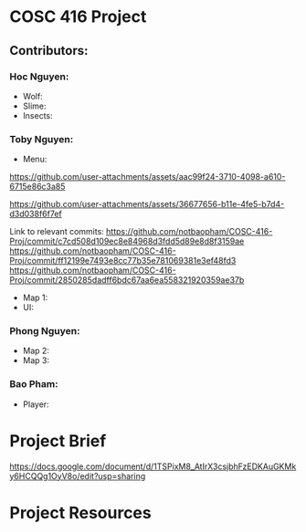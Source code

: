 # COSC 416 Project

## Contributors: 
### Hoc Nguyen:
- Wolf:
- Slime:
- Insects:




### Toby Nguyen:
- Menu:
  

https://github.com/user-attachments/assets/aac99f24-3710-4098-a610-6715e86c3a85



https://github.com/user-attachments/assets/36677656-b11e-4fe5-b7d4-d3d038f6f7ef


    
Link to relevant commits:
https://github.com/notbaopham/COSC-416-Proj/commit/c7cd508d109ec8e84968d3fdd5d89e8d8f3159ae
https://github.com/notbaopham/COSC-416-Proj/commit/ff12199e7493e8cc77b35e781069381e3ef48fd3
https://github.com/notbaopham/COSC-416-Proj/commit/2850285dadff6bdc67aa6ea558321920359ae37b

- Map 1:
- UI:
### Phong Nguyen:
- Map 2:
- Map 3:
### Bao Pham:
- Player:


# Project Brief

https://docs.google.com/document/d/1TSPixM8_AtIrX3csjbhFzEDKAuGKMky6HCQQg1OyV8o/edit?usp=sharing

# Project Resources


